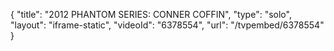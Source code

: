 {
    "title": "2012 PHANTOM SERIES: CONNER COFFIN",
    "type": "solo",
    "layout": "iframe-static",
    "videoId": "6378554",
    "url": "\/tvpembed\/6378554"
}